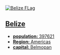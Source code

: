 <a href="#" class="country scale-effect" data-country-name="Belize">
            <div class="country-flag">
              <img src="https://flagcdn.com/bz.svg" alt="Belize FLag">
            </div>
            <div class="country-info">
              <h2 class="country-title">Belize</h2>
              <ul class="country-brief">
                <li><strong>population: </strong>397621</li>
                <li><strong>Region: </strong>Americas</li>
                <li><strong>capital: </strong>Belmopan</li>
              </ul>
            </div>
          </a>